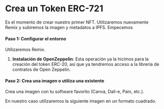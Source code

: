 # Crea un Token ERC-721

Es el momento de crear nuestro primer NFT. Utilizaremos nuevamente Remix y subiremos la imagen y metadatos a IPFS. Empecemos

#### **Paso 1: Configurar el entorno**

Utilizaremos Remix.

1. **Instalación de OpenZeppelin**: Esta operación ya la hicimos para la creación del token ERC-20, así que ya tendremos acceso a la librería de contratos de Open Zeppelin.

#### **Paso 2: Crea una imagen o utiliza una existente**

Crea una imagen con tu software favorito (Canva, Dall-e, Pain, etc.).

En nuestro caso utilizaremos la siguiente imagen en un formato cuadrado.

